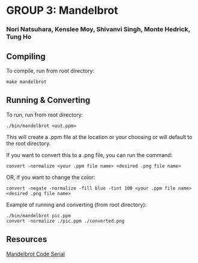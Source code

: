 # GROUP 3: Mandelbrot
### Nori Natsuhara, Kenslee Moy, Shivanvi Singh, Monte Hedrick, Tung Ho

## Compiling

To compile, run from root directory:
```
make mandelbrot
```

## Running & Converting

To run, run from root directory:
```
./bin/mandelbrot <out.ppm>
```

This will create a .ppm file at the location or your choosing or will
default to the root directory.

If you want to convert this to a .png file, you can run
the command:
```
convert -normalize <your .ppm file name> <desired .png file name>
```

OR, if you want to change the color:
```
convert -negate -normalize -fill blue -tint 100 <your .ppm file name> <desired .png file name>
```

Example of running and converting (from root directory):
```
./bin/mandelbrot pic.ppm
convert -normalize ./pic.ppm ./converted.png
```

## Resources
[Mandelbrot Code Serial](https://gist.github.com/andrejbauer/7919569)